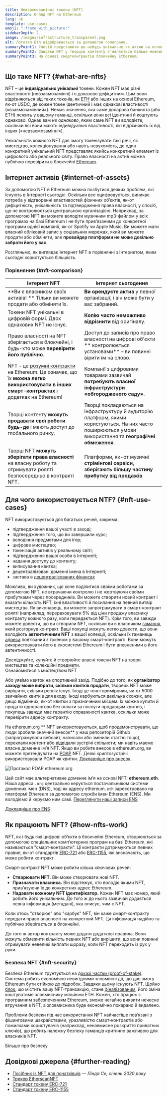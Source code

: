 ```yaml
---
title: Невзаємозамінні токени (NFT)
description: Огляд NFT на Ethereum
lang: uk
template: use-cases
emoji: ":frame_with_picture:"
sidebarDepth: 2
image: /images/infrastructure_transparent.png
alt: Логотип Eth відображається за допомогою голограми.
summaryPoint1: Спосіб представити що-небудь унікальне як актив на основі Ethereum.
summaryPoint2: Завдяки NFT у творців контенту з’являється більше можливостей, ніж будь-коли раніше.
summaryPoint3: На основі смартконтрактів блокчейну Ethereum.
---
```


## Що таке NFT? {#what-are-nfts}

NFT – це **індивідуально унікальні** токени. Кожен NFT має різні властивості (невзаємозамінні) і є доказово дефіцитним. Цим вони відрізняються від таких токенів, як [ETH](/glossary/#ether) або інших на основі Ethereum, як-от USDC, де кожен токен ідентичний і має однакові властивості («взаємозамінний»). Немає значення, яка саме доларова банкнота (або ETH) лежить у вашому гаманці, оскільки вони всі ідентичні й коштують однаково. Однак вам _не однаково_, яким саме NFT ви володієте, оскільки всі вони мають індивідуальні властивості, які відрізняють їх від інших («невзаємозамінні»).

Унікальність кожного NFT дає змогу токенізувати такі речі, як мистецтво, колекціонування або навіть нерухомість, де один конкретний унікальний NFT представляє якийсь конкретний елемент із цифрового або реального світу. Право власності на актив можна публічно перевірити в блокчейні [Ethereum](/glossary/#blockchain).

<YouTube id="Xdkkux6OxfM" />

## Інтернет активів {#internet-of-assets}

За допомогою NFT й Ethereum можна позбутися деяких проблем, які існують в Інтернеті сьогодні. Оскільки все оцифровується, виникає потреба у відтворенні властивостей фізичних об’єктів, як-от дефіцитність, унікальність та підтвердження права власності, у спосіб, що не контролюється центральною організацією. Наприклад, за допомогою NFT ви можете володіти музичним mp3-файлом у всіх програмах на базі Ethereum і не бути прив’язаними до конкретної програми однієї компанії, як-от Spotify чи Apple Music. Ви можете мати власний обліковий запис у соціальних мережах, який ви можете продати або обміняти, але **провайдер платформи не може довільно забрати його у вас**.

Розгляньмо, як виглядає Інтернет NFT в порівнянні з Інтернетом, яким сьогодні користується більшість.

### Порівняння {#nft-comparison}

| Інтернет NFT                                                                                                                                                            | Інтернет сьогодення                                                                                                                                       |
| ----------------------------------------------------------------------------------------------------------------------------------------------------------------------- | --------------------------------------------------------------------------------------------------------------------------------------------------------- |
| **Ви є власником своїх активів! ** Тільки ви можете продати або обміняти їх.                                                                                            | **Ви орендуєте актив** у певної організації, і він може бути у вас забраний.                                                                              |
| Токени NFT унікальні в цифровій формі. Двох однакових NFT не існує.                                                                                                     | **Копію часто неможливо відрізнити** від оригіналу.                                                                                                       |
| Право власності на NFT зберігається в блокчейні, і будь-хто може **перевірити його публічно**.                                                                          | Доступ до записів про право власності на цифрові об'єкти ** контролюється установами** – ви повинні вірити їм на слово.                                   |
| NFT – це [розумні контракти](/glossary/#smart-contract) на Ethereum. Це означає, що їх **можна легко використовувати в інших смарт-контрактах** і додатках на Ethereum! | Компанії з цифровими товарами зазвичай **потребують власної інфраструктури «обгородженого саду»**.                                                        |
| Творці контенту **можуть продавати свої роботи будь-де** і мають доступ до глобального ринку.                                                                           | Творці покладаються на інфраструктуру й аудиторію платформ, якими користуються. На них часто поширюються умови використання та **географічні обмеження**. |
| Творці NFT **можуть зберігати права власності** на власну роботу та отримувати роялті безпосередньо в контракті NFT.                                                    | Платформи, як-от музичні **стрімінгові сервіси, зберігають більшу частину прибутку від продажів**.                                                        |

## Для чого використовується NTF? {#nft-use-cases}

NFT використовується для багатьох речей, зокрема:

- підтвердження вашої участі в заході;
- підтвердження того, що ви завершили курс;
- володіння предметами для ігор;
- цифрове мистецтво;
- токенізація активів у реальному світі;
- підтвердження вашої особи в Інтернеті;
- надання доступу до контенту;
- виписування квитка;
- децентралізовані доменні імена в Інтернеті;
- застава в [децентралізованих фінансах](/glossary/#defi)

Можливо, ви художник, що хоче поділитися своїми роботами за допомогою NFT, не втрачаючи контролю і не жертвуючи своїми прибутками через посередників. Ви можете створити новий контракт і вказати кількість NFT, їхні властивості й посилання на певний витвір мистецтва. Як виконавець, ви можете запрограмувати в смарт-контракт роялті (наприклад, перераховувати 5% від ціни продажу власнику контракту кожного разу, коли передається NFT). Крім того, ви завжди можете довести, що ви створили NFT, оскільки ви є власником [гаманця](/glossary/#wallet), який розгорнув контракт. Ваші покупці можуть легко довести, що вони володіють **автентичними NFT** з вашої колекції, оскільки їх гаманець [адреса](/glossary/#address) пов’язаний з токеном у вашому смарт-контракті. Вони можуть використовувати його в екосистемі Ethereum і бути впевненими в його автентичності.

<InfoBanner shouldSpaceBetween emoji=":eyes:" mt="8">
  <div>Досліджуйте, купуйте й створюйте власні токени NFT на твори мистецтва та колекційні предмети.</div>
  <ButtonLink href="/dapps/?category=collectibles#explore">
    Ознайомитися з мистецтвом NFT
  </ButtonLink>
</InfoBanner>

Або уявімо квиток на спортивний захід. Подібно до того, як **організатор заходу може вибрати, скільки квитків продати**, творець NFT може вирішити, скільки реплік існує. Іноді це точні примірники, як-от 5000 звичайних квитків для входу. Іноді карбуються декілька схожих, але дещо відмінних, як-от квитки з призначеним місцем. Їх можна купити й продати однорангово без оплати за послуги продавцям квитків, і покупець завжди має гарантію справжності квитка, оскільки може перевірити адресу контракту.

На ethereum.org ** NFT використовуються, щоб продемонструвати, що люди зробили значний внесок** у наш репозиторій Github (запрограмували вебсайт, написали або змінили статтю тощо), переклали контент або відвідали зустрічі спільноти; ми навіть маємо власне доменне ім’я NFT. Якщо ви робите внесок в ethereum.org, ви можете претендувати на [POAP](/glossary/#poap) NFT. Деякі криптозустрічі використовували POAP як квитки. [Докладніше про внесок](/contributing/#poap).

![Протокол POAP ethereum.org](./poap.png)

Цей сайт має альтернативне доменне ім’я на основі NFT: **ethereum.eth**. Наша адреса `.org` центрально керується постачальником системи доменних імен (DNS), тоді як адресу ethereum`.eth` зареєстровано на платформі Ethereum за допомогою служби імен Ethereum (ENS). Ми володіємо й керуємо ним самі. [Переглянути наші записи ENS](https://app.ens.domains/name/ethereum.eth)

[Докладніше про ENS](https://app.ens.domains)

<Divider />

## Як працюють NFT? {#how-nfts-work}

NFT, як і будь-які цифрові об’єкти в блокчейні Ethereum, створюються за допомогою спеціальних комп’ютерних програм на базі Ethereum, які називаються "смарт-контракти". Ці контракти дотримуються певних правил, як-от стандартів [ERC-721](/glossary/#erc-721) або [ERC-1155](/glossary/#erc-1155), які визначають, що може робити контракт.

Смарт-контракт NFT може робити кілька ключових речей:

- **Створювати NFT.** Він може створювати нові NFT.
- **Призначати власника.** Він відстежує, хто володіє якими NFT, прив’язуючи їх до конкретних адрес Ethereum.
- **Надавати кожному NFT ідентифікатор.** Кожен NFT має номер, який робить його унікальним. До того ж до нього зазвичай додається певна інформація (метадані), яка описує, чим є NFT.

Коли хтось "створює" або "карбує" NFT, він каже смарт-контракту передати право власності на конкретний NFT. Ця інформація надійно та публічно зберігається в блокчейні.

До того ж автор контракту може додати додаткові правила. Вони можуть обмежити кількість певних NFT або вирішити, що вони повинні отримувати невеликі виплати щоразу, коли NFT переходить із рук у руки.

### Безпека NFT {#nft-security}

Безпека Ethereum ґрунтується на [доказі частки (proof-of-stake)](/glossary/#pos). Система робить економічно невигідними зловмисні дії, що дає змогу Ethereum бути стійкою до підробок. Завдяки цьому існують NFT. Щойно [блок](/glossary/#block), що містить вашу NFT-транзакцію, стане [фіналізованим](/glossary/#finality), його зміна коштуватиме зловмиснику мільйони ETH. Кожен, хто працює з програмним забезпеченням Ethereum, зможе негайно виявити нечесне втручання в NFT, а зловмисника буде економічно покарано й видалено.

Проблеми безпеки під час використання NFT найчастіше пов’язані з фішинговими шахрайствами, уразливістю смарт-контрактів або помилками користувачів (наприклад, ненавмисне розкриття приватних ключів), що робить належну безпеку гаманців критично важливою для власників NFT.

<ButtonLink href="/security/">
  Більше про безпеку
</ButtonLink>

## Довідкові джерела {#further-reading}

- [Посібник із NFT для початківців](https://linda.mirror.xyz/df649d61efb92c910464a4e74ae213c4cab150b9cbcc4b7fb6090fc77881a95d) — _Лінда Се, січень 2020 року_
- [Трекер EtherscanNFT](https://etherscan.io/nft-top-contracts)
- [Стандарт токену ERC-721](/developers/docs/standards/tokens/erc-721/)
- [Стандарт токену ERC-1155](/developers/docs/standards/tokens/erc-1155/)

<Divider />

<QuizWidget quizKey="nfts" />
